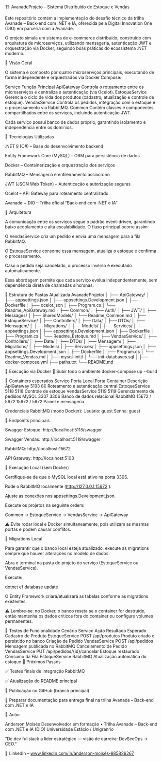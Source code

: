 🏗️ AvanadeProjeto – Sistema Distribuído de Estoque e Vendas

Este repositório contém a implementação do desafio técnico da trilha Avanade – Back-end com .NET e IA, oferecida pela Digital Innovation One (DIO) em parceria com a Avanade.

O projeto simula um sistema de e-commerce distribuído, construído com arquitetura de microserviços, utilizando mensageria, autenticação JWT e orquestração via Docker, seguindo boas práticas do ecossistema .NET moderno.

🚀 Visão Geral

O sistema é composto por quatro microserviços principais, executando de forma independente e orquestrados via Docker Compose:

Serviço	Função Principal
ApiGateway	Controla o roteamento entre os microserviços e centraliza a autenticação (via Ocelot).
EstoqueService	Gerencia o ciclo de vida dos produtos (cadastro, atualização e controle de estoque).
VendasService	Controla os pedidos, integração com o estoque e o processamento via RabbitMQ.
Common	Contém classes e componentes compartilhados entre os serviços, incluindo autenticação JWT.

Cada serviço possui banco de dados próprio, garantindo isolamento e independência entre os domínios.

🧩 Tecnologias Utilizadas

.NET 9 (C#) – Base do desenvolvimento backend

Entity Framework Core (MySQL) – ORM para persistência de dados

Docker – Containerização e orquestração dos serviços

RabbitMQ – Mensageria e enfileiramento assíncrono

JWT (JSON Web Token) – Autenticação e autorização seguras

Ocelot – API Gateway para roteamento centralizado

Avanade + DIO – Trilha oficial “Back-end com .NET e IA”

🧠 Arquitetura

A comunicação entre os serviços segue o padrão event-driven, garantindo baixo acoplamento e alta escalabilidade.
O fluxo principal ocorre assim:

O VendasService cria um pedido e envia uma mensagem para a fila RabbitMQ.

O EstoqueService consome essa mensagem, atualiza o estoque e confirma o processamento.

Caso o pedido seja cancelado, o processo inverso é executado automaticamente.

Essa abordagem permite que cada serviço evolua independentemente, sem dependência direta de chamadas síncronas.

📂 Estrutura de Pastas Atualizada
AvanadeProjeto/
│
├── ApiGateway/
│   ├── appsettings.json
│   ├── appsettings.Development.json
│   ├── Dockerfile
│   ├── ocelot.json
│   ├── Program.cs
│   └── Readme_ApiGateway.md
│
├── Common/
│   ├── Auth/
│   ├── JWT/
│   ├── Messages/
│   ├── SharedModels/
│   └── Readme_Common.md
│
├── EstoqueService/
│   ├── Controllers/
│   ├── Data/
│   ├── DTOs/
│   ├── Mensagem/
│   ├── Migrations/
│   ├── Models/
│   ├── Services/
│   ├── appsettings.json
│   ├── appsettings.Development.json
│   ├── Dockerfile
│   ├── Program.cs
│   └── Readme_Estoque.md
│
├── VendasService/
│   ├── Controllers/
│   ├── Data/
│   ├── DTOs/
│   ├── Mensagem/
│   ├── Migrations/
│   ├── Models/
│   ├── Services/
│   ├── appsettings.json
│   ├── appsettings.Development.json
│   ├── Dockerfile
│   ├── Program.cs
│   └── Readme_Vendas.md
│
├── mysql-initi/
│   └── init-databases.sql
│
├── docker-compose.yml
├── paths.txt
└── README.md

🐳 Execução via Docker
🔹 Subir todo o ambiente
docker-compose up --build

🔹 Containers esperados
Serviço	Porta Local	Porta Container	Descrição
ApiGateway	5103	80	Roteamento e autenticação central
EstoqueService	5118	5118	Controle de estoque
VendasService	5119	5119	Gerenciamento de pedidos
MySQL	3307	3306	Banco de dados relacional
RabbitMQ	15672 / 5672	15672 / 5672	Painel e mensageria

Credenciais RabbitMQ (modo Docker):
Usuário: guest
Senha: guest

🔹 Endpoints principais

Swagger Estoque: http://localhost:5118/swagger

Swagger Vendas: http://localhost:5119/swagger

RabbitMQ: http://localhost:15672

API Gateway: http://localhost:5103

🧪 Execução Local (sem Docker)

Certifique-se de que o MySQL local está ativo na porta 3306.

Rode o RabbitMQ localmente (http://127.0.0.1:15672
).

Ajuste as conexões nos appsettings.Development.json.

Execute os projetos na seguinte ordem:

Common -> EstoqueService -> VendasService -> ApiGateway


⚠️ Evite rodar local e Docker simultaneamente, pois utilizam as mesmas portas e podem causar conflitos.

🔄 Migrations Local

Para garantir que o banco local esteja atualizado, execute as migrations sempre que houver alterações no modelo de dados:

Abra o terminal na pasta do projeto do serviço (EstoqueService ou VendasService).

Execute:

dotnet ef database update


O Entity Framework criará/atualizará as tabelas conforme as migrations existentes.

⚠️ Lembre-se: no Docker, o banco reseta se o container for destruído, então mantenha os dados críticos fora do container ou configure volumes permanentes.

🧾 Testes de Funcionalidade
Cenário	Serviço	Ação	Resultado Esperado
Cadastro de Produto	EstoqueService	POST /api/produtos	Produto criado e persistido no banco
Criação de Pedido	VendasService	POST /api/pedidos	Mensagem publicada no RabbitMQ
Cancelamento de Pedido	VendasService	PUT /api/pedidos/{id}/cancelar	Estoque restaurado
Consumo da Fila	EstoqueService	RabbitMQ	Atualização automática do estoque
🔄 Próximos Passos

✅ Testes finais de integração RabbitMQ

✅ Atualização do README principal

🔄 Publicação no GitHub (branch principal)

🚀 Preparar documentação para entrega final na trilha Avanade – Back-end com .NET e IA

💼 Autor

Anderson Moisés
Desenvolvedor em formação • Trilha Avanade – Back-end com .NET e IA (DIO)
Universidade Estácio / Unigranrio

“De dev fullstack a líder estratégico — visão de carreira: DevSecOps → CEO.”

🔗 LinkedIn – www.linkedin.com/in/anderson-moisés-985829267
